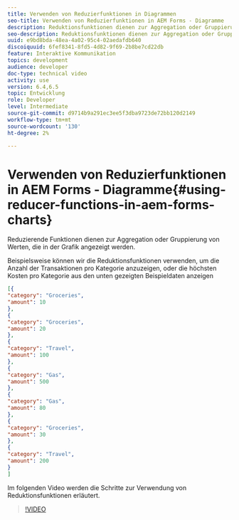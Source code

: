 ```yaml
---
title: Verwenden von Reduzierfunktionen in Diagrammen
seo-title: Verwenden von Reduzierfunktionen in AEM Forms - Diagramme
description: Reduktionsfunktionen dienen zur Aggregation oder Gruppierung von Werten, die in der Grafik angezeigt werden. Im folgenden Video werden die Schritte zur Verwendung von Reduktionsfunktionen erläutert.
seo-description: Reduktionsfunktionen dienen zur Aggregation oder Gruppierung von Werten, die in der Grafik angezeigt werden. Im folgenden Video werden die Schritte zur Verwendung von Reduktionsfunktionen erläutert.
uuid: e9bd8bda-48ea-4a02-95c4-02aedafdb640
discoiquuid: 6fef8341-8fd5-4d82-9f69-2b8be7cd22db
feature: Interaktive Kommunikation
topics: development
audience: developer
doc-type: technical video
activity: use
version: 6.4,6.5
topic: Entwicklung
role: Developer
level: Intermediate
source-git-commit: d9714b9a291ec3ee5f3dba9723de72bb120d2149
workflow-type: tm+mt
source-wordcount: '130'
ht-degree: 2%

---
```



# Verwenden von Reduzierfunktionen in AEM Forms - Diagramme{#using-reducer-functions-in-aem-forms-charts}

Reduzierende Funktionen dienen zur Aggregation oder Gruppierung von Werten, die in der Grafik angezeigt werden.


Beispielsweise können wir die Reduktionsfunktionen verwenden, um die Anzahl der Transaktionen pro Kategorie anzuzeigen, oder die höchsten Kosten pro Kategorie aus den unten gezeigten Beispieldaten anzeigen

```json
[{
"category": "Groceries",
"amount": 10
},
{
"category": "Groceries",
"amount": 20
},
{
"category": "Travel",
"amount": 100
},
{
"category": "Gas",
"amount": 500
},
{
"category": "Gas",
"amount": 80
},
{
"category": "Groceries",
"amount": 30
},
{
"category": "Travel",
"amount": 200
}
]
```

Im folgenden Video werden die Schritte zur Verwendung von Reduktionsfunktionen erläutert.

>[!VIDEO](https://video.tv.adobe.com/v/21368/?quality=9&learn=on)

